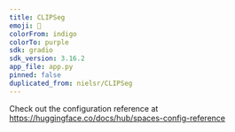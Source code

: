 ```yaml
---
title: CLIPSeg
emoji: 🦀
colorFrom: indigo
colorTo: purple
sdk: gradio
sdk_version: 3.16.2
app_file: app.py
pinned: false
duplicated_from: nielsr/CLIPSeg
---
```


Check out the configuration reference at https://huggingface.co/docs/hub/spaces-config-reference
